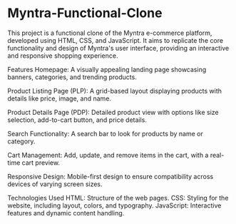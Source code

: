 # Myntra-Functional-Clone

This project is a functional clone of the Myntra e-commerce platform, developed using HTML, CSS, and JavaScript. It aims to replicate the core functionality and design of Myntra's user interface, providing an interactive and responsive shopping experience.

Features
Homepage:
A visually appealing landing page showcasing banners, categories, and trending products.

Product Listing Page (PLP):
A grid-based layout displaying products with details like price, image, and name.

Product Details Page (PDP):
Detailed product view with options like size selection, add-to-cart button, and price details.

Search Functionality:
A search bar to look for products by name or category.

Cart Management:
Add, update, and remove items in the cart, with a real-time cart preview.

Responsive Design:
Mobile-first design to ensure compatibility across devices of varying screen sizes.

Technologies Used
HTML: Structure of the web pages.
CSS: Styling for the website, including layout, colors, and typography.
JavaScript: Interactive features and dynamic content handling.
